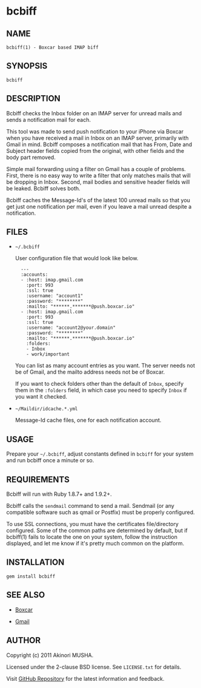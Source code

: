 # bcbiff

## NAME

`bcbiff(1) - Boxcar based IMAP biff`

## SYNOPSIS

`bcbiff`

## DESCRIPTION

Bcbiff checks the Inbox folder on an IMAP server for unread mails and
sends a notification mail for each.

This tool was made to send push notification to your iPhone via Boxcar
when you have received a mail in Inbox on an IMAP server, primarily
with Gmail in mind.  Bcbiff composes a notification mail that has
From, Date and Subject header fields copied from the original, with
other fields and the body part removed.

Simple mail forwarding using a filter on Gmail has a couple of
problems.  First, there is no easy way to write a filter that only
matches mails that will be dropping in Inbox.  Second, mail bodies and
sensitive header fields will be leaked.  Bcbiff solves both.

Bcbiff caches the Message-Id's of the latest 100 unread mails so that
you get just one notification per mail, even if you leave a mail
unread despite a notification.

## FILES

* `~/.bcbiff`

    User configuration file that would look like below.

        ---
        :accounts:
        - :host: imap.gmail.com
          :port: 993
          :ssl: true
          :username: "account1"
          :password: "********"
          :mailto: "******.*******@push.boxcar.io"
        - :host: imap.gmail.com
          :port: 993
          :ssl: true
          :username: "account2@your.domain"
          :password: "********"
          :mailto: "******.*******@push.boxcar.io"
          :folders:
          - Inbox
          - work/important

    You can list as many account entries as you want.  The server
    needs not be of Gmail, and the mailto address needs not be of
    Boxcar.

    If you want to check folders other than the default of `Inbox`,
    specify them in the `:folders` field, in which case you need to
    specify `Inbox` if you want it checked.

* `~/Maildir/idcache.*.yml`

    Message-Id cache files, one for each notification account.

## USAGE

Prepare your `~/.bcbiff`, adjust constants defined in `bcbiff` for
your system and run bcbiff once a minute or so.

## REQUIREMENTS

Bcbiff will run with Ruby 1.8.7+ and 1.9.2+.

Bcbiff calls the `sendmail` command to send a mail.  Sendmail (or any
compatible software such as qmail or Postfix) must be properly
configured.

To use SSL connections, you must have the certificates file/directory
configured.  Some of the common paths are determined by default, but
if bcbiff(1) fails to locate the one on your system, follow the
instruction displayed, and let me know if it's pretty much common on
the platform.

## INSTALLATION

`gem install bcbiff`

## SEE ALSO

* [Boxcar](http://boxcar.io/)

* [Gmail](https://mail.google.com/)

## AUTHOR

Copyright (c) 2011 Akinori MUSHA.

Licensed under the 2-clause BSD license.  See `LICENSE.txt` for
details.

Visit [GitHub Repository](https://github.com/knu/bcbiff) for the
latest information and feedback.

